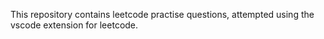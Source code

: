 This repository contains leetcode practise questions, attempted using the vscode extension for leetcode.
